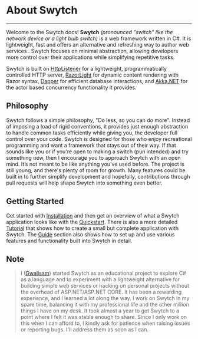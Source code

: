 
# About Swytch
--------
Welcome to the  Swytch docs! **Swytch**  _(pronounced "switch" like the network device or a light bulb switch)_  is a web framework written in C#. It is lightweight, fast and offers an alternative and refreshing
way to author web services . Swytch focuses on minimal abstraction, allowing developers more control over their applications while simplifying repetitive tasks.

Swytch is built on [HttpListener](https://learn.microsoft.com/en-us/dotnet/api/system.net.httplistener?view=net-9.0) for a lightweight, programmatically controlled HTTP server, 
[RazorLight](https://github.com/toddams/RazorLight) for dynamic content rendering with Razor syntax, [Dapper](https://github.com/DapperLib/Dapper) for efficient database interactions, 
and [Akka.NET](https://github.com/akkadotnet/akka.net) for the actor based concurrency functionality it provides. 




## Philosophy
Swytch follows a simple philosophy, "Do less, so you can do more". Instead of imposing a load of rigid conventions, it provides just enough abstraction to handle common tasks efficiently
while giving you, the developer full control over your code.
Swytch is designed for those who enjoy recreational programming and want a framework that stays out of their way. 
If that sounds like you or if you're open to making a switch (pun intended) and try something new, then
I encourage you to approach Swytch with an open mind. It’s not meant to be like anything you’ve used before.
The project is still young, and there's plenty of room for growth. Many features could be built in to further simplify development and hopefully, 
contributions through pull requests will help shape Swytch into something even better.

## Getting Started
Get started with [Installation](Installation.md) and then get an overview of what a Swytch application looks like
with the [Quickstart](Quickstart.md). 
There is also a more detailed [Tutorial](#) that shows how to create a small but complete application with Swytch. 
The [Guide](Guide.md) section also shows how to set up and use various features and functionality built into Swytch in detail.

## Note 

> I ([Gwalisam](https://github.com/Gwali-1)) started Swytch as an educational project to explore C# as a language and to experiment with a lightweight
> alternative
> for building simple web services or hacking on personal projects without the overhead of ASP.NET/ASP.NET CORE. It has
> been a
> rewarding experience, and I learned a lot along the way.
> I work on Swytch in my spare time, balancing it with my professional life and the other million things I have on my
> desk. It took almost a year to get Swytch to a point where
> I felt it was stable enough to share. Since I only work on this when I can afford to, I kindly ask for patience when
> raising issues or reporting bugs. I'll address them as soon as I can.



